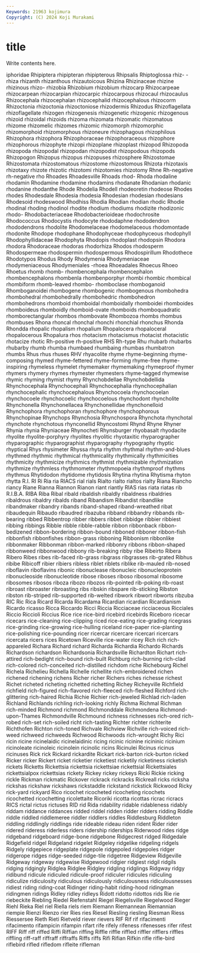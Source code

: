 ```yaml
---
Keywords: 21963 kojimura
Copyright: (C) 2024 Koji Murakami
---
```


# title

Write contents here.



iphoridae Rhipiptera rhipipteran rhipipterous Rhipsalis Rhiptoglossa rhiz-
-rhiza rhizanth rhizanthous rhizautoicous Rhizina Rhizinaceae rhizine rhizinous rhizo- rhizobia
Rhizobium rhizobium rhizocarp Rhizocarpeae rhizocarpean rhizocarpian rhizocarpic rhizocarpous rhizocaul rhizocaulus
Rhizocephala rhizocephalan rhizocephalid rhizocephalous rhizocorm Rhizoctonia rhizoctonia rhizoctoniose rhizodermis Rhizodus
Rhizoflagellata rhizoflagellate rhizogen rhizogenesis rhizogenetic rhizogenic rhizogenous rhizoid rhizoidal rhizoids
rhizoma rhizomata rhizomatic rhizomatous rhizome rhizomelic rhizomes rhizomic rhizomorph rhizomorphic
rhizomorphoid rhizomorphous rhizoneure rhizophagous rhizophilous Rhizophora rhizophora Rhizophoraceae rhizophoraceous rhizophore
rhizophorous rhizophyte rhizopi rhizoplane rhizoplast rhizopod Rhizopoda rhizopoda rhizopodal rhizopodan
rhizopodist rhizopodous rhizopods Rhizopogon Rhizopus rhizopus rhizopuses rhizosphere Rhizostomae Rhizostomata
rhizostomatous rhizostome rhizostomous Rhizota rhizotaxis rhizotaxy rhizote rhizotic rhizotomi rhizotomies
rhizotomy Rhne Rh-negative rh-negative rho Rhoades Rhoadesville Rhoads rhod- Rhoda
rhodaline rhodamin Rhodamine rhodamine rhodamins rhodanate Rhodanian rhodanic rhodanine rhodanthe
Rhode Rhodelia Rhodell rhodeoretin rhodeose Rhodes rhodes Rhodesdale Rhodesia rhodesia
Rhodesian rhodesian rhodesians Rhodesoid rhodeswood Rhodhiss Rhodia Rhodian rhodian rhodic
Rhodie rhodinal rhoding rhodinol rhodite rhodium rhodiums rhodizite rhodizonic rhodo-
Rhodobacteriaceae Rhodobacterioideae rhodochrosite Rhodococcus Rhodocystis rhodocyte rhododaphne rhododendron rhododendrons rhodolite
Rhodomelaceae rhodomelaceous rhodomontade rhodonite Rhodope rhodophane Rhodophyceae rhodophyceous rhodophyll Rhodophyllidaceae
Rhodophyta Rhodopis rhodoplast rhodopsin Rhodora rhodora Rhodoraceae rhodoras rhodorhiza Rhodos
rhodosperm Rhodospermeae rhodospermin rhodospermous Rhodospirillum Rhodothece Rhodotypos Rhodus Rhody Rhodymenia
Rhodymeniaceae rhodymeniaceous Rhodymeniales -rhoea Rhoeadales Rhoecus Rhoeo Rhoetus rhomb rhomb-
rhombencephala rhombencephalon rhombencephalons rhombenla rhombenporphyr rhombi rhombic rhombical rhombiform rhomb-leaved
rhombo- rhomboclase rhomboganoid Rhomboganoidei rhombogene rhombogenic rhombogenous rhombohedra rhombohedral rhombohedrally
rhombohedric rhombohedron rhombohedrons rhomboid rhomboidal rhomboidally rhomboidei rhomboides rhomboideus rhomboidly
rhomboid-ovate rhomboids rhomboquadratic rhomborectangular rhombos rhombovate Rhombozoa rhombs rhombus rhombuses
Rhona rhoncal rhonchal rhonchi rhonchial rhonchus Rhonda Rhondda rhopalic rhopalism
rhopalium Rhopalocera rhopaloceral rhopalocerous Rhopalura rhos rhotacism rhotacismus rhotacist rhotacistic
rhotacize rhotic Rh-positive rh-positive RHS Rh-type Rhu rhubarb rhubarbs rhubarby
rhumb rhumba rhumbaed rhumbaing rhumbas rhumbatron rhumbs Rhus rhus rhuses
RHV rhyacolite rhyme rhyme-beginning rhyme-composing rhymed rhyme-fettered rhyme-forming rhyme-free rhyme-inspiring
rhymeless rhymelet rhymemaker rhymemaking rhymeproof rhymer rhymers rhymery rhymes rhymester
rhymesters rhyme-tagged rhymewise rhymic rhyming rhymist rhymy Rhynchobdellae Rhynchobdellida Rhynchocephala
Rhynchocephali Rhynchocephalia rhynchocephalian rhynchocephalic rhynchocephalous Rhynchocoela rhynchocoelan rhynchocoele rhynchocoelic rhynchocoelous
rhynchodont rhyncholite Rhynchonella Rhynchonellacea Rhynchonellidae rhynchonelloid Rhynchophora rhynchophoran rhynchophore rhynchophorous
Rhynchopinae Rhynchops Rhynchosia Rhynchospora Rhynchota rhynchotal rhynchote rhynchotous rhynconellid Rhyncostomi
Rhynd Rhyne Rhyner Rhynia rhynia Rhyniaceae Rhynocheti Rhynsburger rhyobasalt rhyodacite
rhyolite rhyolite-porphyry rhyolites rhyolitic rhyotaxitic rhyparographer rhyparographic rhyparographist rhyparography rhypography
rhyptic rhyptical Rhys rhysimeter Rhyssa rhyta rhythm rhythmal rhythm-and-blues rhythmed
rhythmic rhythmical rhythmicality rhythmically rhythmicities rhythmicity rhythmicize rhythmics rhythmist rhythmizable
rhythmization rhythmize rhythmless rhythmometer rhythmopoeia rhythmproof rhythms rhythmus Rhytidodon rhytidome
rhytidosis Rhytina rhytina Rhytisma rhyton rhytta R.I. RI Ri Ria
ria RIACS rial rials Rialto rialto rialtos rialty Riana Riancho
riancy Riane Rianna Riannon Rianon riant riantly RIAS rias riata
riatas rib R.I.B.A. RIBA Riba Ribal ribald ribaldish ribaldly ribaldness
ribaldries ribaldrous ribaldry ribalds riband Ribandism Ribandist ribandlike ribandmaker ribandry
ribands riband-shaped riband-wreathed ribat ribaudequin Ribaudo ribaudred ribazuba ribband ribbandry
ribbands rib-bearing ribbed Ribbentrop ribber ribbers ribbet ribbidge ribbier ribbiest
ribbing ribbings Ribble ribble ribble-rabble ribbon ribbonback ribbon-bedizened ribbon-bordering ribbon-bound
ribboned ribboner ribbon-fish ribbonfish ribbonfishes ribbon-grass ribboning Ribbonism ribbonlike ribbonmaker
Ribbonman ribbon-marked ribbonry ribbons ribbon-shaped ribbonweed ribbonwood ribbony rib-breaking ribby
ribe Ribeirto Ribera Ribero Ribes ribes rib-faced rib-grass ribgrass ribgrasses
rib-grated Ribhus ribibe Ribicoff ribier ribiers ribless riblet riblets riblike
rib-mauled rib-nosed riboflavin riboflavins ribonic ribonuclease ribonucleic ribonucleoprotein ribonucleoside ribonucleotide
ribose riboses riboso ribosomal ribosome ribosomes ribosos riboza ribozo ribozos
rib-pointed rib-poking rib-roast ribroast ribroaster ribroasting ribs ribskin ribspare rib-sticking
Ribston ribston rib-striped rib-supported rib-welted ribwork ribwort ribworts ribzuba RIC
Ric Rica Ricard Ricarda Ricardama Ricardian ricardian Ricardianism Ricardo ricasso
Ricca Riccardo Ricci Riccia Ricciaceae ricciaceous Ricciales Riccio Riccioli Riccius
Rice rice rice-bird ricebird ricebirds Riceboro ricecar ricecars rice-cleaning rice-clipping
riced rice-eating rice-grading ricegrass rice-grinding rice-growing rice-hulling riceland rice-paper rice-planting
rice-polishing rice-pounding ricer ricercar ricercare ricercari ricercars ricercata ricers rices
Ricetown Riceville rice-water ricey Rich rich rich-appareled Richara Richard richard
Richarda Richardia Richardo Richards Richardson richardson Richardsonia Richardsville Richardton Richart
rich-attired rich-bedight rich-bound rich-built Richburg rich-burning rich-clad rich-colored rich-conceited rich-distilled
richdom riche Richebourg Richel Richela Richelieu Richella Richelle richellite rich-embroidered
richen richened richening richens Richer richer Richers riches richesse richest
Richet richeted richeting richetted richetting Richey Richeyville Richfield richfield rich-figured
rich-flavored rich-fleeced rich-fleshed Richford rich-glittering rich-haired Richia Richie Richier rich-jeweled
Richlad rich-laden Richland Richlands richling rich-looking richly Richma Richmal Richman
rich-minded Richmond richmond Richmonddale Richmondena Richmond-upon-Thames Richmondville Richmound richness richnesses
rich-ored rich-robed rich-set rich-soiled richt rich-tasting Richter richter richterite Richthofen
Richton rich-toned Richvale Richview Richville rich-voiced rich-weed richweed richweeds Richwood
Richwoods rich-wrought Richy Rici ricin ricine ricinelaidic ricinelaidinic ricing ricinic
ricinine ricininic ricinium ricinoleate ricinoleic ricinolein ricinolic ricins Ricinulei Ricinus
ricinus ricinuses Rick rick Rickard rickardite Rickart rick-barton rick-burton ricked
Ricker ricker Rickert ricket ricketier ricketiest ricketily ricketiness ricketish rickets
Ricketts Rickettsia rickettsia rickettsiae rickettsial Rickettsiales rickettsialpox rickettsias rickety Rickey
rickey rickeys Ricki Rickie ricking rickle Rickman rickmatic Rickover rickrack
rickracks Rickreall ricks ricksha rickshas rickshaw rickshaws rickstaddle rickstand rickstick
Rickwood Ricky rick-yard rickyard Rico ricochet ricocheted ricocheting ricochets ricochetted
ricochetting ricolettaite Ricoriki ricotta ricottas ricrac ricracs RICS rictal rictus
rictuses RID rid Rida ridability ridable ridableness ridably riddam riddance
riddances ridded riddel ridden ridder ridders ridding Riddle riddle riddled
riddlemeree riddler riddlers riddles Riddlesburg Riddleton riddling riddlingly riddlings ride
rideable rideau riden rident Rider rider ridered rideress riderless riders
ridership riderships Riderwood rides ridge ridgeband ridgeboard ridge-bone ridgebone Ridgecrest
ridged Ridgedale Ridgefield ridgel Ridgeland ridgelet Ridgeley ridgelike ridgeling ridgels
Ridgely ridgepiece ridgeplate ridgepole ridgepoled ridgepoles ridger ridgerope ridges ridge-seeded
ridge-tile ridgetree Ridgeview Ridgeville Ridgeway ridgeway ridgewise Ridgewood ridgier ridgiest
ridgil ridgils ridging ridgingly Ridglea Ridglee Ridgley ridgling ridglings Ridgway
ridgy ridibund ridicule ridiculed ridicule-proof ridiculer ridicules ridiculing ridiculize ridiculosity
ridiculous ridiculously ridiculousness ridiculousnesses ridiest riding riding-coat Ridinger riding-habit riding-hood
ridingman ridingmen ridings Ridley ridley ridleys Ridott ridotto ridottos rids
Rie rie riebeckite Riebling Riedel Riefenstahl Riegel Riegelsville Riegelwood Rieger
Riehl Rieka Riel riel Riella riels riem Riemann Riemannean Riemannian
riempie Rienzi Rienzo rier Ries ries Riesel Riesling riesling Riesman
Riess Riessersee Rieth Rieti Rietveld riever rievers RIF Rif rif
rifacimenti rifacimento rifampicin rifampin rifart rife rifely rifeness rifenesses rifer
rifest RIFF Riff riff riffed Riffi Riffian riffing Riffle riffle
riffled riffler rifflers riffles riffling riff-raff riffraff riffraffs Riffs riffs
Rifi Rifian Rifkin rifle rifle-bird riflebird rifled rifledom rifleite rifleman
